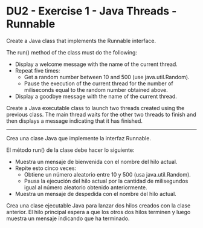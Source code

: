 # DU2 - Exercise 1 - Java Threads - Runnable

Create a Java class that implements the Runnable interface.

The run() method of the class must do the following:

- Display a welcome message with the name of the current thread.
- Repeat five times:
  - Get a random number between 10 and 500 (use java.util.Random).
  - Pause the execution of the current thread for the number of miliseconds equal to the random number obtained above.
- Display a goodbye message with the name of the current thread.

Create a Java executable class to launch two threads created using the previous class. The main thread waits for the other two threads to finish and then displays a message indicating that it has finished.

---

Crea una clase Java que implemente la interfaz Runnable.

El método run() de la clase debe hacer lo siguiente:

- Muestra un mensaje de bienvenida con el nombre del hilo actual.
- Repite esto cinco veces:
  - Obtiene un número aleatorio entre 10 y 500 (usa java.util.Random).
  - Pausa la ejecución del hilo actual por la cantidad de milisegundos igual al número aleatorio obtenido anteriormente.
- Muestra un mensaje de despedida con el nombre del hilo actual.

Crea una clase ejecutable Java para lanzar dos hilos creados con la clase anterior. El hilo principal espera a que los otros dos hilos terminen y luego muestra un mensaje indicando que ha terminado.
